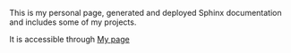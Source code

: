 This is my personal page, generated and deployed Sphinx documentation and includes some of my projects.

It is accessible through [My page](https://salmakazemirashed.github.io/ImSalmaKRashed/)

